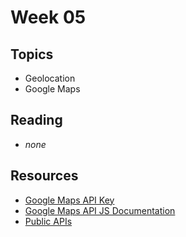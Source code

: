 # Week 05

## Topics

- Geolocation
- Google Maps

## Reading
- _none_

## Resources

- [Google Maps API Key](https://console.developers.google.com/home)
- [Google Maps API JS Documentation](https://developers.google.com/maps/documentation/javascript/examples/map-simple)
- [Public APIs](https://github.com/toddmotto/public-apis)
